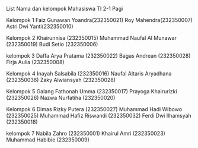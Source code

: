 List Nama dan kelompok Mahasiswa TI 2-1 Pagi 

Kelompok 1
Faiz Gunawan Yoandra(232350021)
Roy Mahendra(232350007)
Astri Dwi Yanti(232350010)

Kelompok 2
Khairunnisa (232350015)
Muhammad Naufal Al Munawar (232350019)
Budi Setio (232350006)

kelompok 3
Daffa Arya Pratama (232350022)
Bagas Andrean (232350028)
Firja Aulia (232350008)

Kelompok 4
Inayah Salsabila (232350016)
Naufal Altaris Aryadhana (232350036)
Zaky Alwiansyah (232350028)

Kelompok 5
Galang Fathonah Umma (232350017)
Prayoga Khairurizki (232350026)
Nazwa Nurfatiha (232350020)

Kelompok 6
Dimas Rizky Putera (232350027)
Muhammad Hadi Wibowo (232350025)
Muhammad Hafiz Riswandi (232350032)
Ferdi Dwi Ilhamsyah (232350018)

kelompok 7
Nabila Zahro (232350001)
Khairul Amri (232350023)
Muhammad Habibie (232350009)



